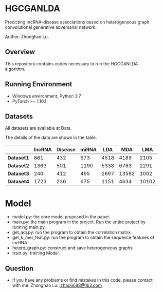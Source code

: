 # HGCGANLDA
Predicting lncRNA-disease associations based on heterogeneous graph convolutional generative adversarial network.

Author: Zhonghao Lu.


## Overview
This repository contains codes necessary to run the HGCGANLDA algorithm. 

## Running Environment
* Windows environment, Python 3.7
* PyTorch >= 1.10.1

## Datasets
All datasets are available at Data.

The details of the data are shown in the table.

|              | lncRNA | Disease | miRNA | LDA  | MDA   | LMA   |
|--------------|--------|---------|-------|------|-------|-------|
| **Dataset1** | 861    | 432     | 673   | 4518 | 4189  | 2105  |
| **Dataset2** | 1363   | 501     | 1190  | 5338 | 6763  | 2291  |
| **Dataset3** | 240    | 412     | 495   | 2697 | 13562 | 1002  |
| **Dataset4** | 1723   | 236     | 675   | 1151 | 4634  | 10102 |

# Model
* model.py: the core model proposed in the paper.
* main.py: the main program in the project. Run the entire project by running main.py.
* get_adj.py: run the program to obtain the correlation matrix.
* get_k_mer_feat.py: run the program to obtain the sequence features of lncRNA.
* hetero_graph.py: construct and save heterogeneous graphs.
* train.py: training Model.

## Question
+ If you have any problems or find mistakes in this code, please contact with me: Zhonghao Lu: lzhao6688@163.com

